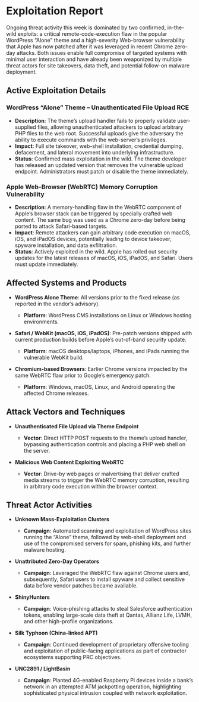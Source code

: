 # Exploitation Report

Ongoing threat activity this week is dominated by two confirmed, in-the-wild exploits: a critical remote-code-execution flaw in the popular WordPress “Alone” theme and a high-severity Web-browser vulnerability that Apple has now patched after it was leveraged in recent Chrome zero-day attacks. Both issues enable full compromise of targeted systems with minimal user interaction and have already been weaponized by multiple threat actors for site takeovers, data theft, and potential follow-on malware deployment.

## Active Exploitation Details

### WordPress “Alone” Theme – Unauthenticated File Upload RCE
- **Description**: The theme’s upload handler fails to properly validate user-supplied files, allowing unauthenticated attackers to upload arbitrary PHP files to the web root. Successful uploads give the adversary the ability to execute commands with the web-server’s privileges.  
- **Impact**: Full site takeover, web-shell installation, credential dumping, defacement, and lateral movement into underlying infrastructure.  
- **Status**: Confirmed mass exploitation in the wild. The theme developer has released an updated version that removes the vulnerable upload endpoint. Administrators must patch or disable the theme immediately.  

### Apple Web-Browser (WebRTC) Memory Corruption Vulnerability
- **Description**: A memory-handling flaw in the WebRTC component of Apple’s browser stack can be triggered by specially crafted web content. The same bug was used as a Chrome zero-day before being ported to attack Safari-based targets.  
- **Impact**: Remote attackers can gain arbitrary code execution on macOS, iOS, and iPadOS devices, potentially leading to device takeover, spyware installation, and data exfiltration.  
- **Status**: Actively exploited in the wild. Apple has rolled out security updates for the latest releases of macOS, iOS, iPadOS, and Safari. Users must update immediately.  

## Affected Systems and Products

- **WordPress Alone Theme**: All versions prior to the fixed release (as reported in the vendor’s advisory).  
  - **Platform**: WordPress CMS installations on Linux or Windows hosting environments.  

- **Safari / WebKit (macOS, iOS, iPadOS)**: Pre-patch versions shipped with current production builds before Apple’s out-of-band security update.  
  - **Platform**: macOS desktops/laptops, iPhones, and iPads running the vulnerable WebKit build.  

- **Chromium-based Browsers**: Earlier Chrome versions impacted by the same WebRTC flaw prior to Google’s emergency patch.  
  - **Platform**: Windows, macOS, Linux, and Android operating the affected Chrome releases.  

## Attack Vectors and Techniques

- **Unauthenticated File Upload via Theme Endpoint**  
  - **Vector**: Direct HTTP POST requests to the theme’s upload handler, bypassing authentication controls and placing a PHP web shell on the server.  

- **Malicious Web Content Exploiting WebRTC**  
  - **Vector**: Drive-by web pages or malvertising that deliver crafted media streams to trigger the WebRTC memory corruption, resulting in arbitrary code execution within the browser context.  

## Threat Actor Activities

- **Unknown Mass-Exploitation Clusters**  
  - **Campaign**: Automated scanning and exploitation of WordPress sites running the “Alone” theme, followed by web-shell deployment and use of the compromised servers for spam, phishing kits, and further malware hosting.  

- **Unattributed Zero-Day Operators**  
  - **Campaign**: Leveraged the WebRTC flaw against Chrome users and, subsequently, Safari users to install spyware and collect sensitive data before vendor patches became available.  

- **ShinyHunters**  
  - **Campaign**: Voice-phishing attacks to steal Salesforce authentication tokens, enabling large-scale data theft at Qantas, Allianz Life, LVMH, and other high-profile organizations.  

- **Silk Typhoon (China-linked APT)**  
  - **Campaign**: Continued development of proprietary offensive tooling and exploitation of public-facing applications as part of contractor ecosystems supporting PRC objectives.  

- **UNC2891 / LightBasin**  
  - **Campaign**: Planted 4G-enabled Raspberry Pi devices inside a bank’s network in an attempted ATM jackpotting operation, highlighting sophisticated physical intrusion coupled with network exploitation.  

